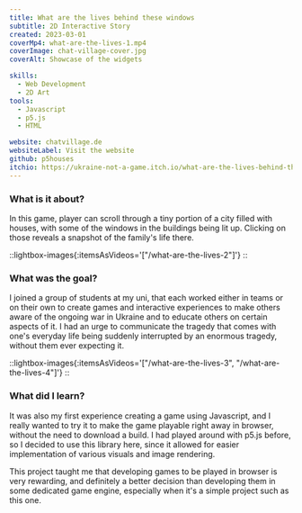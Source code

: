 ```yaml
---
title: What are the lives behind these windows
subtitle: 2D Interactive Story
created: 2023-03-01
coverMp4: what-are-the-lives-1.mp4
coverImage: chat-village-cover.jpg
coverAlt: Showcase of the widgets

skills:
  - Web Development
  - 2D Art
tools:
  - Javascript
  - p5.js
  - HTML

website: chatvillage.de
websiteLabel: Visit the website
github: p5houses
itchio: https://ukraine-not-a-game.itch.io/what-are-the-lives-behind-these-windows
---
```


### What is it about?

In this game, player can scroll through a tiny portion of a city filled with houses, with some of the windows in the buildings being lit up. Clicking on those reveals a snapshot of the family's life there.


::lightbox-images{:itemsAsVideos='["/what-are-the-lives-2"]'}
::

### What was the goal?

I joined a group of students at my uni, that each worked either in teams or on their own to create games and interactive experiences to make others aware of the ongoing war in Ukraine and to educate others on certain aspects of it. I had an urge to communicate the tragedy that comes with one's everyday life being suddenly interrupted by an enormous tragedy, without them ever expecting it.


::lightbox-images{:itemsAsVideos='["/what-are-the-lives-3", "/what-are-the-lives-4"]'}
::

### What did I learn?

It was also my first experience creating a game using Javascript, and I really wanted to try it to make the game playable right away in browser, without the need to download a build. I had played around with p5.js before, so I decided to use this library here, since it allowed for easier implementation of various visuals and image rendering.

This project taught me that developing games to be played in browser is very rewarding, and definitely a better decision than developing them in some dedicated game engine, especially when it's a simple project such as this one.
